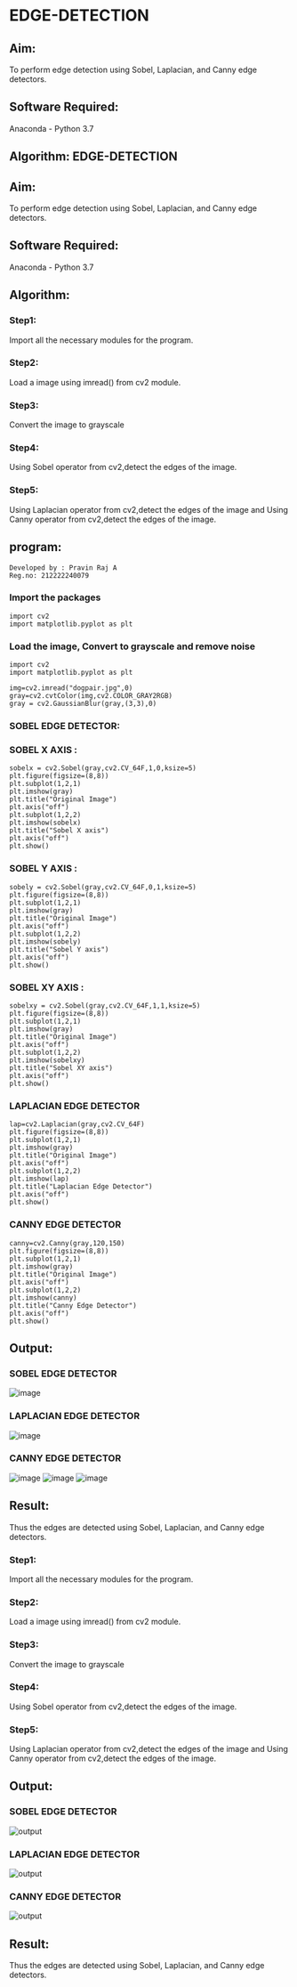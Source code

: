 # EDGE-DETECTION
## Aim:
To perform edge detection using Sobel, Laplacian, and Canny edge detectors.

## Software Required:
Anaconda - Python 3.7

## Algorithm: EDGE-DETECTION
## Aim:
To perform edge detection using Sobel, Laplacian, and Canny edge detectors.

## Software Required:
Anaconda - Python 3.7

## Algorithm:
### Step1:
Import all the necessary modules for the program.

### Step2:
Load a image using imread() from cv2 module.

### Step3:
Convert the image to grayscale

### Step4:
Using Sobel operator from cv2,detect the edges of the image.

### Step5:

Using Laplacian operator from cv2,detect the edges of the image and Using Canny operator from cv2,detect the edges of the image.
## program:
```
Developed by : Pravin Raj A
Reg.no: 212222240079
```

### Import the packages

```
import cv2
import matplotlib.pyplot as plt
```
### Load the image, Convert to grayscale and remove noise
```
import cv2
import matplotlib.pyplot as plt

img=cv2.imread("dogpair.jpg",0)
gray=cv2.cvtColor(img,cv2.COLOR_GRAY2RGB)
gray = cv2.GaussianBlur(gray,(3,3),0)
```
### SOBEL EDGE DETECTOR:
### SOBEL X AXIS :
```
sobelx = cv2.Sobel(gray,cv2.CV_64F,1,0,ksize=5)
plt.figure(figsize=(8,8))
plt.subplot(1,2,1)
plt.imshow(gray)
plt.title("Original Image")
plt.axis("off")
plt.subplot(1,2,2)
plt.imshow(sobelx)
plt.title("Sobel X axis")
plt.axis("off")
plt.show()
```
### SOBEL Y AXIS :
```
sobely = cv2.Sobel(gray,cv2.CV_64F,0,1,ksize=5)
plt.figure(figsize=(8,8))
plt.subplot(1,2,1)
plt.imshow(gray)
plt.title("Original Image")
plt.axis("off")
plt.subplot(1,2,2)
plt.imshow(sobely)
plt.title("Sobel Y axis")
plt.axis("off")
plt.show()
```
### SOBEL XY AXIS :
```
sobelxy = cv2.Sobel(gray,cv2.CV_64F,1,1,ksize=5)
plt.figure(figsize=(8,8))
plt.subplot(1,2,1)
plt.imshow(gray)
plt.title("Original Image")
plt.axis("off")
plt.subplot(1,2,2)
plt.imshow(sobelxy)
plt.title("Sobel XY axis")
plt.axis("off")
plt.show()
```
### LAPLACIAN EDGE DETECTOR
```
lap=cv2.Laplacian(gray,cv2.CV_64F)
plt.figure(figsize=(8,8))
plt.subplot(1,2,1)
plt.imshow(gray)
plt.title("Original Image")
plt.axis("off")
plt.subplot(1,2,2)
plt.imshow(lap)
plt.title("Laplacian Edge Detector")
plt.axis("off")
plt.show()
```
### CANNY EDGE DETECTOR
```
canny=cv2.Canny(gray,120,150)
plt.figure(figsize=(8,8))
plt.subplot(1,2,1)
plt.imshow(gray)
plt.title("Original Image")
plt.axis("off")
plt.subplot(1,2,2)
plt.imshow(canny)
plt.title("Canny Edge Detector")
plt.axis("off")
plt.show()
```

## Output:
### SOBEL EDGE DETECTOR
![image](https://github.com/Safeeq-Fazil/EDGE-DETECTION/assets/118680361/09ebbb70-2c70-43ce-a9fc-17b6f5c5bcfe)

### LAPLACIAN EDGE DETECTOR
![image](https://github.com/Safeeq-Fazil/EDGE-DETECTION/assets/118680361/9ededdcf-5a02-4323-b2c1-bddec870f871)



### CANNY EDGE DETECTOR
![image](https://github.com/Safeeq-Fazil/EDGE-DETECTION/assets/118680361/c97f33b1-d939-47a0-890f-f3c70fdde94c)
![image](https://github.com/Safeeq-Fazil/EDGE-DETECTION/assets/118680361/2f2c48bb-b536-4d74-9411-5b91b51202ba)
![image](https://github.com/Safeeq-Fazil/EDGE-DETECTION/assets/118680361/ff48229b-f8c0-494c-beb2-4aac62b703c7)



## Result:
Thus the edges are detected using Sobel, Laplacian, and Canny edge detectors.

### Step1:
Import all the necessary modules for the program.

### Step2:
Load a image using imread() from cv2 module.

### Step3:
Convert the image to grayscale

### Step4:
Using Sobel operator from cv2,detect the edges of the image.

### Step5:

Using Laplacian operator from cv2,detect the edges of the image and Using Canny operator from cv2,detect the edges of the image.

## Output:
### SOBEL EDGE DETECTOR

![output](./sobel.png)

### LAPLACIAN EDGE DETECTOR
![output](./laplacian.png)


### CANNY EDGE DETECTOR
![output](./canny.png)

## Result:
Thus the edges are detected using Sobel, Laplacian, and Canny edge detectors.
